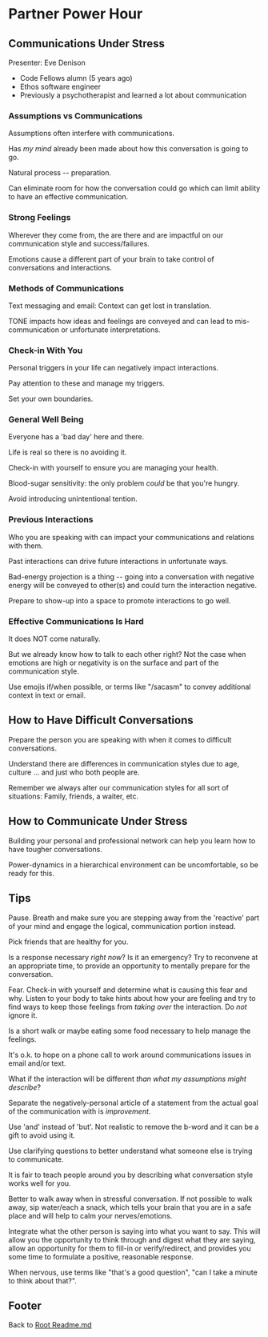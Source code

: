 # Partner Power Hour

## Communications Under Stress

Presenter: Eve Denison

- Code Fellows alumn (5 years ago)
- Ethos software engineer
- Previously a psychotherapist and learned a lot about communication

### Assumptions vs Communications

Assumptions often interfere with communications.

Has *my mind* already been made about how this conversation is going to go.

Natural process -- preparation.

Can eliminate room for how the conversation could go which can limit ability to have an effective communication.

### Strong Feelings

Wherever they come from, the are there and are impactful on our communication style and success/failures.

Emotions cause a different part of your brain to take control of conversations and interactions.

### Methods of Communications

Text messaging and email: Context can get lost in translation.

TONE impacts how ideas and feelings are conveyed and can lead to mis-communication or unfortunate interpretations.

### Check-in With You

Personal triggers in your life can negatively impact interactions.

Pay attention to these and manage my triggers.

Set your own boundaries.

### General Well Being

Everyone has a 'bad day' here and there.

Life is real so there is no avoiding it.

Check-in with yourself to ensure you are managing your health.

Blood-sugar sensitivity: the only problem *could* be that you're hungry.

Avoid introducing unintentional tention.

### Previous Interactions

Who you are speaking with can impact your communications and relations with them.

Past interactions can drive future interactions in unfortunate ways.

Bad-energy projection is a thing -- going into a conversation with negative energy will be conveyed to other(s) and could turn the interaction negative.

Prepare to show-up into a space to promote interactions to go well.

### Effective Communications Is Hard

It does NOT come naturally.

But we already know how to talk to each other right? Not the case when emotions are high or negativity is on the surface and part of the communication style.

Use emojis if/when possible, or terms like "/sacasm" to convey additional context in text or email.

## How to Have Difficult Conversations

Prepare the person you are speaking with when it comes to difficult conversations.

Understand there are differences in communication styles due to age, culture ... and just who both people are.

Remember we always alter our communication styles for all sort of situations: Family, friends, a waiter, etc.

## How to Communicate Under Stress

Building your personal and professional network can help you learn how to have tougher conversations.

Power-dynamics in a hierarchical environment can be uncomfortable, so be ready for this.

## Tips

Pause. Breath and make sure you are stepping away from the 'reactive' part of your mind and engage the logical, communication portion instead.

Pick friends that are healthy for you.

Is a response necessary *right now*? Is it an emergency? Try to reconvene at an appropriate time, to provide an opportunity to mentally prepare for the conversation.

Fear. Check-in with yourself and determine what is causing this fear and why. Listen to your body to take hints about how your are feeling and try to find ways to keep those feelings from *taking over* the interaction. Do *not* ignore it.

Is a short walk or maybe eating some food necessary to help manage the feelings.

It's o.k. to hope on a phone call to work around communications issues in email and/or text.

What if the interaction will be different *than what my assumptions might describe*?

Separate the negatively-personal article of a statement from the actual goal of the communication with is *improvement*.

Use 'and' instead of 'but'. Not realistic to remove the b-word and it can be a gift to avoid using it.

Use clarifying questions to better understand what someone else is trying to communicate.

It is fair to teach people around you by describing what conversation style works well for you.

Better to walk away when in stressful conversation. If not possible to walk away, sip water/each a snack, which tells your brain that you are in a safe place and will help to calm your nerves/emotions.

Integrate what the other person is saying into what you want to say. This will allow you the opportunity to think through and digest what they are saying, allow an opportunity for them to fill-in or verify/redirect, and provides you some time to formulate a positive, reasonable response.

When nervous, use terms like "that's a good question", "can I take a minute to think about that?".

## Footer

Back to [Root Readme.md](../README.html)  
